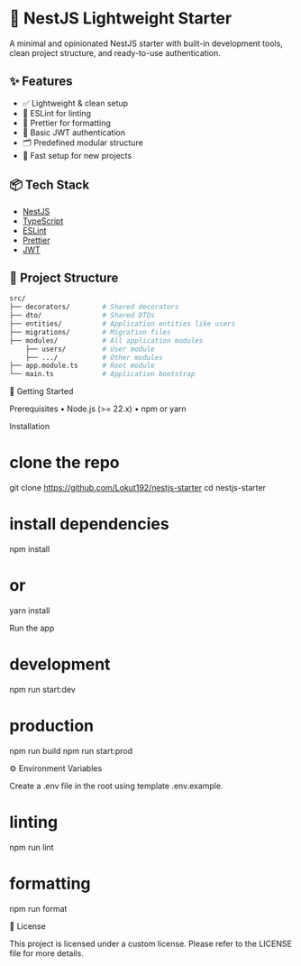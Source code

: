 # 🐣 NestJS Lightweight Starter

A minimal and opinionated NestJS starter with built-in development tools, clean project structure, and ready-to-use authentication.

## ✨ Features

- ✅ Lightweight & clean setup
- 🎯 ESLint for linting
- 🎨 Prettier for formatting
- 🔐 Basic JWT authentication
- 🗂️ Predefined modular structure
- 🚀 Fast setup for new projects

## 📦 Tech Stack

- [NestJS](https://nestjs.com/)
- [TypeScript](https://www.typescriptlang.org/)
- [ESLint](https://eslint.org/)
- [Prettier](https://prettier.io/)
- [JWT](https://jwt.io/)

## 🧱 Project Structure

```bash
src/
├── decorators/        # Shared decorators
├── dto/               # Shared DTOs
├── entities/          # Application entities like users
├── migrations/        # Migration files
├── modules/           # All application modules
    ├── users/         # User module
    ├── .../           # Other modules
├── app.module.ts      # Root module
└── main.ts            # Application bootstrap
```

🚀 Getting Started

Prerequisites
	•	Node.js (>= 22.x)
	•	npm or yarn

Installation

# clone the repo
git clone https://github.com/Lokut192/nestjs-starter
cd nestjs-starter

# install dependencies
npm install
# or
yarn install

Run the app

# development
npm run start:dev

# production
npm run build
npm run start:prod

⚙️ Environment Variables

Create a .env file in the root using template .env.example.

# linting
npm run lint

# formatting
npm run format

📄 License

This project is licensed under a custom license.
Please refer to the LICENSE file for more details.
